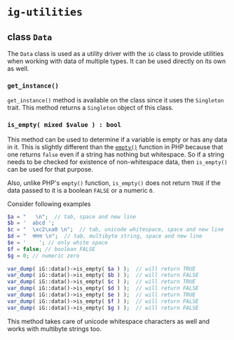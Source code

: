 # `ig-utilities`

## class `Data`

The `Data` class is used as a utility driver with the `iG` class to provide utilities when working with data of multiple types. It can be used directly on its own as well.

### `get_instance()`

`get_instance()` method is available on the class since it uses the `Singleton` trait. This method returns a `Singleton` object of this class.

### `is_empty( mixed $value ) : bool`

This method can be used to determine if a variable is empty or has any data in it. This is slightly different than the [`empty()`](https://www.php.net/manual/en/function.empty.php) function in PHP because that one returns `false` even if a string has nothing but whitespace. So if a string needs to be checked for existence of non-whitespace data, then `is_empty()` can be used for that purpose.

Also, unlike PHP's `empty()` function, `is_empty()` does not return `TRUE` if the data passed to it is a boolean `FALSE` or a numeric `0`.

Consider following examples

```php  
$a = "   \n";  // tab, space and new line  
$b = '  abcd ';  
$c = "  \xc2\xa0 \n";  // tab, unicode whitespace, space and new line  
$d = "  संतरा \n";  // tab, multibyte string, space and new line  
$e = '    '; // only white space
$f = false; // boolean FALSE
$g = 0; // numeric zero
  
var_dump( iG::data()->is_empty( $a ) );  // will return TRUE  
var_dump( iG::data()->is_empty( $b ) );  // will return FALSE  
var_dump( iG::data()->is_empty( $c ) );  // will return TRUE  
var_dump( iG::data()->is_empty( $d ) );  // will return FALSE  
var_dump( iG::data()->is_empty( $e ) );  // will return TRUE
var_dump( iG::data()->is_empty( $f ) );  // will return FALSE
var_dump( iG::data()->is_empty( $g ) );  // will return FALSE
```  

This method takes care of unicode whitespace characters as well and works with multibyte strings too.  
